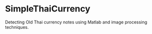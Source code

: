 # SimpleThaiCurrency
Detecting Old Thai currency notes using Matlab and image processing techniques.
